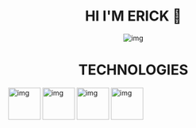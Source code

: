 
<div align="center"> 
<h1 align="center">HI I'M ERICK 👋</h1>
 <img align="center" src="http://imgfz.com/i/CHJmous.png" alt="img">
  <a href="https://img.shields.io/badge/https%3A%2F%2Fwa.link%2Flqn8xx-whatsapp-blue"> </a>

</div>

<div align="center style="background-color: gray;"> 
<h1 align="center">TECHNOLOGIES</h1>
 <img align="center" width="65px" height="65px" margin-right: 10px  src="http://imgfz.com/i/TyjfGow.png" alt="img">
  <img align="center" width="65px" height="65px" margin-right: 10px  src="http://imgfz.com/i/JA4Ugti.png" alt="img">
    <img align="center" width="65px" height="65px" margin-right: 10px  src="http://imgfz.com/i/H5Zpleg.png" alt="img">
      <img align="center" width="65px" height="65px" margin-right: 10px  src="http://imgfz.com/i/trFmlXU.png" alt="img">




</div>






